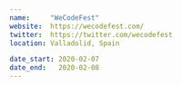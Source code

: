 ```yaml
---
name:     "WeCodeFest"
website:  https://wecodefest.com/
twitter:  https://twitter.com/wecodefest
location: Valladolid, Spain

date_start: 2020-02-07
date_end:   2020-02-08
---
```

